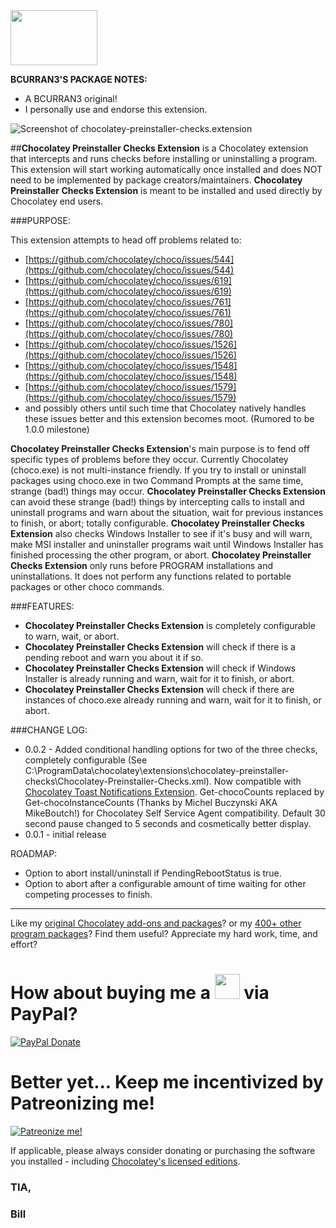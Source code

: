 <img src="https://cdn.staticaly.com/gh/bcurran3/ChocolateyPackages/master/mylogos/myunofficialChocolateylogo_icon.png" width="139" height="88">

**BCURRAN3'S PACKAGE NOTES:**

* A BCURRAN3 original!
* I personally use and endorse this extension.

![Screenshot of chocolatey-preinstaller-checks.extension](https://cdn.staticaly.com/gh/bcurran3/ChocolateyPackages/master/chocolatey-preinstaller-checks.extension_extras/chocolatey-preinstaller-checks.extension_screenshot.png)

##**Chocolatey Preinstaller Checks Extension** is a Chocolatey extension that intercepts and runs checks before installing or uninstalling a program. This extension will start working automatically once installed and does NOT need to be implemented by package creators/maintainers. **Chocolatey Preinstaller Checks Extension** is meant to be installed and used directly by Chocolatey end users.

###PURPOSE:

This extension attempts to head off problems related to:

* [https://github.com/chocolatey/choco/issues/544](https://github.com/chocolatey/choco/issues/544)
* [https://github.com/chocolatey/choco/issues/619](https://github.com/chocolatey/choco/issues/619)
* [https://github.com/chocolatey/choco/issues/761](https://github.com/chocolatey/choco/issues/761)
* [https://github.com/chocolatey/choco/issues/780](https://github.com/chocolatey/choco/issues/780)
* [https://github.com/chocolatey/choco/issues/1526](https://github.com/chocolatey/choco/issues/1526)
* [https://github.com/chocolatey/choco/issues/1548](https://github.com/chocolatey/choco/issues/1548)
* [https://github.com/chocolatey/choco/issues/1579](https://github.com/chocolatey/choco/issues/1579)
* and possibly others until such time that Chocolatey natively handles these issues better and this extension becomes moot. (Rumored to be 1.0.0 milestone)

**Chocolatey Preinstaller Checks Extension**'s main purpose is to fend off specific types of problems before they occur. Currently Chocolatey (choco.exe) is not multi-instance friendly. If you try to install or uninstall packages using choco.exe in two Command Prompts at the same time, strange (bad!) things may occur. **Chocolatey Preinstaller Checks Extension** can avoid these strange (bad!) things by intercepting calls to install and uninstall programs and warn about the situation, wait for previous instances to finish, or abort; totally configurable. **Chocolatey Preinstaller Checks Extension** also checks Windows Installer to see if it's busy and will warn, make MSI installer and uninstaller programs wait until Windows Installer has finished processing the other program, or abort. **Chocolatey Preinstaller Checks Extension** only runs before PROGRAM installations and uninstallations. It does not perform any functions related to portable packages or other choco commands.

###FEATURES: 
* **Chocolatey Preinstaller Checks Extension** is completely configurable to warn, wait, or abort.
* **Chocolatey Preinstaller Checks Extension** will check if there is a pending reboot and warn you about it if so.
* **Chocolatey Preinstaller Checks Extension** will check if Windows Installer is already running and warn, wait for it to finish, or abort.
* **Chocolatey Preinstaller Checks Extension** will check if there are instances of choco.exe already running and warn, wait for it to finish, or abort.

###CHANGE LOG:
* 0.0.2 - Added conditional handling options for two of the three checks, completely configurable (See C:\ProgramData\chocolatey\extensions\chocolatey-preinstaller-checks\Chocolatey-Preinstaller-Checks.xml). Now compatible with [Chocolatey Toast Notifications Extension](https://chocolatey.org/packages/chocolatey-toast-notifications.extension). Get-chocoCounts replaced by Get-chocoInstanceCounts (Thanks by Michel Buczynski AKA MikeBoutch!) for Chocolatey Self Service Agent compatibility. Default 30 second pause changed to 5 seconds and cosmetically better display.
* 0.0.1 - initial release

ROADMAP:
* Option to abort install/uninstall if PendingRebootStatus is true.
* Option to abort after a configurable amount of time waiting for other competing processes to finish.

***

Like my [original Chocolatey add-ons and packages](https://community.chocolatey.org/packages?q=tag%3Abcurran3)? or my [400+ other program packages](https://chocolatey.org/profiles/bcurran3)? Find them useful? Appreciate my hard work, time, and effort?


<h1>How about buying me a <img src="https://cdn.rawgit.com/bcurran3/ChocolateyPackages/master/mylogos/beer.png" alt="" width="40" height="40"> via PayPal?</h1>

[![PayPal Donate](https://www.paypalobjects.com/webstatic/mktg/logo/AM_SbyPP_mc_vs_dc_ae.jpg)](https://www.paypal.me/bcurran3donations)

<h1>Better yet... Keep me incentivized by Patreonizing me!</h1>

[![Patreonize me!](https://c5.patreon.com/external/logo/downloads_wordmark_white_on_coral.png)](https://www.patreon.com/bcurran3)


If applicable, please always consider donating or purchasing the software you installed - including [Chocolatey's licensed editions](https://chocolatey.org/pricing).

<h3>TIA,</h3>

<h3>Bill</h3>



